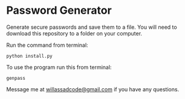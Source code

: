 # Password Generator
Generate secure passwords and save them to a file.
You will need to download this repository to a folder on your computer.

Run the command from terminal:
```
python install.py
```

To use the program run this from terminal:
```
genpass
```

Message me at willassadcode@gmail.com if you have any questions.
